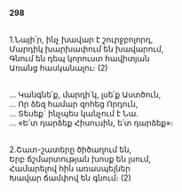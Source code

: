 **298**

\
1.Նայի՛ր, ինչ խավար է շուրջբոլորդ,\
Մարդիկ խարխափում են խավարում,\
Գնում են դեպ կորուստ հավիտյան\
Առանց հասկանալու։ (2)

\
 ... Կանգնե՛ք, մարդի՛կ, լսե՛ք Աստծուն,\
 ... Որ ձեզ համար զոհեց Որդուն,\
 ... Տեսեք` ինչպես կանչում է Նա.\
 ... «Ե՛տ դարձեք Հիսուսին, ե՛տ դարձեք»։

\
2.Շատ-շատերը ծիծաղում են,\
Երբ ճշմարտության խոսք են լսում,\
Համարելով հին առասպելներ\
Խավար ճամփով են գնում։ (2)
